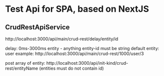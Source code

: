 # Test Api for SPA, based on NextJS

## CrudRestApiService

http://localhost:3000/api/main/crud-rest/delay/entity/id

delay: 0ms-3000ms
entity - anything
entity-id must be string
default entity: user
example: http://localhost:3000/api/main/crud-rest/1000/user/3

post array of entity:
http://localhost:3000/api/init-kind/crud-rest/entityName
(entities must do not contain id)

